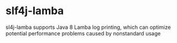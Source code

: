 # slf4j-lamba
sl4j-lamba supports Java 8 Lamba log printing, which can optimize potential performance problems caused by nonstandard usage
